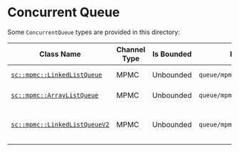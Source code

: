 # Concurrent Queue
Some `ConcurrentQueue` types are provided in this directory:

| Class Name | Channel Type | Is Bounded | Header File | Description |
| --- | --- | --- | --- | --- |
| [`sc::mpmc::LinkedListQueue`](./mpmc_list_queue.hpp) | MPMC | Unbounded | `queue/mpmc_list_queue.hpp` | Implemented using the single linked-list. |
| [`sc::mpmc::ArrayListQueue`](./mpmc_array_queue.hpp) | MPMC | Unbounded | `queue/mpmc_array_queue.hpp` | Implemented using array + single linked-list. |
| [`sc::mpmc::LinkedListQueueV2`](./mpmc_list_queue_v2.hpp) | MPMC | Unbounded | `queue/mpmc_list_queue_v2.hpp` | Implemented using single linked-list, but memory is managed by `std::atomic<std::shared_ptr>`. |




